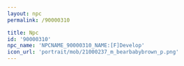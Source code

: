 ```yaml
---
layout: npc
permalink: /90000310

title: Npc
id: '90000310'
npc_name: 'NPCNAME_90000310_NAME:[F]Develop'
icon_url: 'portrait/mob/21000237_m_bearbabybrown_p.png'
---
```

